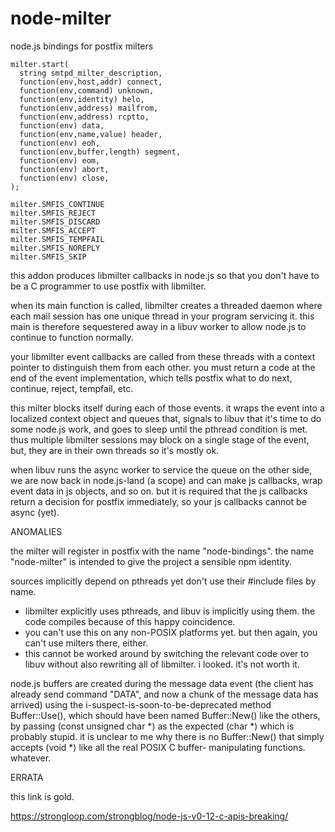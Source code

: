 # node-milter
node.js bindings for postfix milters

    milter.start(
      string smtpd_milter_description,
      function(env,host,addr) connect,
      function(env,command) unknown,
      function(env,identity) helo,
      function(env,address) mailfrom,
      function(env,address) rcptto,
      function(env) data,
      function(env,name,value) header,
      function(env) eoh,
      function(env,buffer,length) segment,
      function(env) eom,
      function(env) abort,
      function(env) close,
    );
    
    milter.SMFIS_CONTINUE
    milter.SMFIS_REJECT
    milter.SMFIS_DISCARD
    milter.SMFIS_ACCEPT
    milter.SMFIS_TEMPFAIL
    milter.SMFIS_NOREPLY
    milter.SMFIS_SKIP


this addon produces libmilter callbacks in node.js so that you don't have to be
a C programmer to use postfix with libmilter.

when its main function is called, libmilter creates a threaded daemon where each
mail session has one unique thread in your program servicing it. this main is
therefore sequestered away in a libuv worker to allow node.js to continue to
function normally.

your libmilter event callbacks are called from these threads with a context
pointer to distinguish them from each other. you must return a code at the end
of the event implementation, which tells postfix what to do next, continue,
reject, tempfail, etc.

this milter blocks itself during each of those events. it wraps the event into
a localized context object and queues that, signals to libuv that it's time
to do some node.js work, and goes to sleep until the pthread condition is met.
thus multiple libmilter sessions may block on a single stage of the event, but,
they are in their own threads so it's mostly ok.

when libuv runs the async worker to service the queue on the other side, we are
now back in node.js-land (a scope) and can make js callbacks, wrap event data in
js objects, and so on. but it is required that the js callbacks return a
decision for postfix immediately, so your js callbacks cannot be async (yet).


ANOMALIES

the milter will register in postfix with the name "node-bindings". the name
"node-milter" is intended to give the project a sensible npm identity.

sources implicitly depend on pthreads yet don't use their #include files by name.
  - libmilter explicitly uses pthreads, and libuv is implicitly using them. the
    code compiles because of this happy coincidence.
  - you can't use this on any non-POSIX platforms yet. but then again, you can't
    use milters there, either.
  - this cannot be worked around by switching the relevant code over to libuv
    without also rewriting all of libmilter. i looked. it's not worth it.

node.js buffers are created during the message data event (the client has already
send command "DATA", and now a chunk of the message data has arrived) using the
i-suspect-is-soon-to-be-deprecated method Buffer::Use(), which should have been
named Buffer::New() like the others, by passing (const unsigned char *) as the
expected (char *) which is probably stupid. it is unclear to me why there is no
Buffer::New() that simply accepts (void *) like all the real POSIX C buffer-
manipulating functions. whatever.


ERRATA

this link is gold.

  https://strongloop.com/strongblog/node-js-v0-12-c-apis-breaking/
